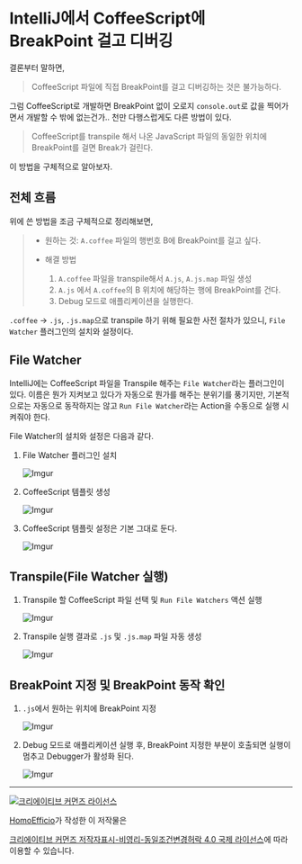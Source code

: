 # IntelliJ에서 CoffeeScript에 BreakPoint 걸고 디버깅

결론부터 말하면,

>CoffeeScript 파일에 직접 BreakPoint를 걸고 디버깅하는 것은 불가능하다.

그럼 CoffeeScript로 개발하면 BreakPoint 없이 오로지 `console.out`로 값을 찍어가면서 개발할 수 밖에 없는건가..
천만 다행스럽게도 다른 방법이 있다.

>CoffeeScript를 transpile 해서 나온 JavaScript 파일의 동일한 위치에 BreakPoint를 걸면 Break가 걸린다.

이 방법을 구체적으로 알아보자.

## 전체 흐름

위에 쓴 방법을 조금 구체적으로 정리해보면,

>- 원하는 것: `A.coffee` 파일의 행번호 B에 BreakPoint를 걸고 싶다.
>
>- 해결 방법
>    1. `A.coffee` 파일을 transpile해서 `A.js`, `A.js.map` 파일 생성
>    1. `A.js` 에서 `A.coffee`의 B 위치에 해당하는 행에 BreakPoint를 건다.
>    1. Debug 모드로 애플리케이션을 실행한다.

`.coffee` -> `.js`, `.js.map`으로 transpile 하기 위해 필요한 사전 절차가 있으니, `File Watcher` 플러그인의 설치와 설정이다.

## File Watcher

IntelliJ에는 CoffeeScript 파일을 Transpile 해주는 `File Watcher`라는 플러그인이 있다. 이름은 뭔가 지켜보고 있다가 자동으로 뭔가를 해주는 분위기를 풍기지만, 기본적으로는 자동으로 동작하지는 않고 `Run File Watcher`라는 Action을 수동으로 실행 시켜줘야 한다.

File Watcher의 설치와 설정은 다음과 같다.

1. File Watcher 플러그인 설치

    ![Imgur](http://i.imgur.com/DHN03p3.png)
    
1. CoffeeScript 템플릿 생성

    ![Imgur](http://i.imgur.com/PzMaVei.png)
    
1. CoffeeScript 템플릿 설정은 기본 그대로 둔다.

    ![Imgur](http://i.imgur.com/wEWYHDH.png)
    
## Transpile(File Watcher 실행)
    
1. Transpile 할 CoffeeScript 파일 선택 및 `Run File Watchers` 액션 실행

    ![Imgur](http://i.imgur.com/J9ZGyc0.png)
    
1. Transpile 실행 결과로 `.js` 및  `.js.map` 파일 자동 생성

    ![Imgur](http://i.imgur.com/IE6HJBi.png)
    
## BreakPoint 지정 및 BreakPoint 동작 확인
        
1. `.js`에서 원하는 위치에 BreakPoint 지정 

    ![Imgur](http://i.imgur.com/c8tHtxO.png)
    
1. Debug 모드로 애플리케이션 실행 후, BreakPoint 지정한 부분이 호출되면 실행이 멈추고 Debugger가 활성화 된다.

    ![Imgur](http://i.imgur.com/ILWfo9q.png)
    

----
<a rel="license" href="http://creativecommons.org/licenses/by-nc-sa/4.0/"><img alt="크리에이티브 커먼즈 라이선스" style="border-width:0" src="https://i.creativecommons.org/l/by-nc-sa/4.0/88x31.png" /></a>

<a href='https://www.facebook.com/hanmomhanda' target='_blank'>HomoEfficio</a>가 작성한 이 저작물은

<a rel="license" href="http://creativecommons.org/licenses/by-nc-sa/4.0/">크리에이티브 커먼즈 저작자표시-비영리-동일조건변경허락 4.0 국제 라이선스</a>에 따라 이용할 수 있습니다.
